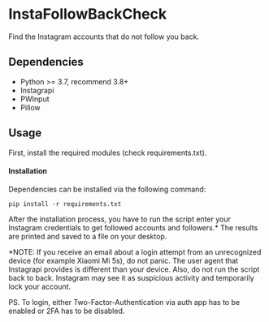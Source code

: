# InstaFollowBackCheck
Find the Instagram accounts that do not follow you back.

## Dependencies
* Python >= 3.7, recommend 3.8+
* Instagrapi
* PWInput
* Pillow

## Usage
First, install the required modules (check requirements.txt).

#### Installation
Dependencies can be installed via the following command:
```
pip install -r requirements.txt
```

After the installation process, you have to run the script enter your Instagram credentials to get followed accounts and followers.* The results are printed and saved to a file on your desktop.

*NOTE: If you receive an email about a login attempt from an unrecognized device (for example Xiaomi Mi 5s), do not panic. The user agent that Instagrapi provides is different than your device. Also, do not run the script back to back. Instagram may see it as suspicious activity and temporarily lock your account.

PS. To login, either Two-Factor-Authentication via auth app has to be enabled or 2FA has to be disabled.

